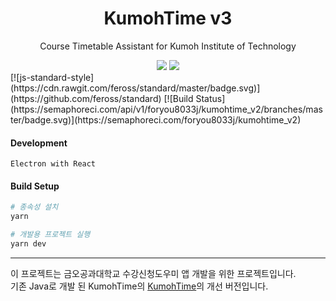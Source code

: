 <center>
<h1>KumohTime v3</h1>
<p>Course Timetable Assistant for Kumoh Institute of Technology</p>
<img src="https://forthebadge.com/images/badges/built-with-love.svg">
<img src="https://forthebadge.com/images/badges/uses-js.svg">

</center>
[![js-standard-style](https://cdn.rawgit.com/feross/standard/master/badge.svg)](https://github.com/feross/standard)
[![Build Status](https://semaphoreci.com/api/v1/foryou8033j/kumohtime_v2/branches/master/badge.svg)](https://semaphoreci.com/foryou8033j/kumohtime_v2)

#### Development 
```
Electron with React
```

#### Build Setup

``` bash
# 종속성 설치
yarn

# 개발용 프로젝트 실행
yarn dev

```

---

이 프로젝트는 금오공과대학교 수강신청도우미 앱 개발을 위한 프로젝트입니다.<br/>
기존 Java로 개발 된 KumohTime의 [KumohTime](https://github.com/foryou8033j/KumohTime)의 개선 버전입니다.